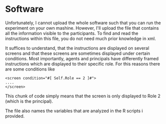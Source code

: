 # Software 

Unfortunately, I cannot upload the whole software such that you can run the experiment on your own mashine. However, I'll upload the file that contains all the information visible to the participants. To find and read the instructions within this file, you do not need much prior knowledge in xml.

It suffices to understand, that the instructions are displayed on several screens and that these screens are sometimes displayed under certain conditions. Most importantly, agents and principals have differently framed instructions which are displayed to their specific role. For this reasons there are some conditions like 
```
<screen condition="#[ Self.Role == 2 ]#">
....
</screen>
``` 
This chunk of code simply means that the screen is only displayed to Role 2 (which is the principal).

The file also names the variables that are analyzed in the R scripts i provided.
